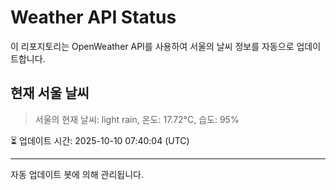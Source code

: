 
# Weather API Status

이 리포지토리는 OpenWeather API를 사용하여 서울의 날씨 정보를 자동으로 업데이트합니다.

## 현재 서울 날씨
> 서울의 현재 날씨: light rain, 온도: 17.72°C, 습도: 95%

⏳ 업데이트 시간: 2025-10-10 07:40:04 (UTC)

---
자동 업데이트 봇에 의해 관리됩니다.
